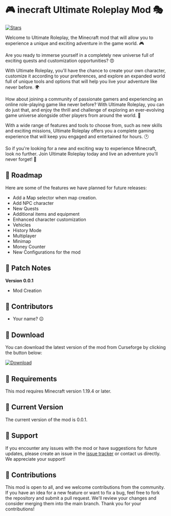# 🎮 inecraft Ultimate Roleplay Mod 🎭

[![Stars](https://img.shields.io/github/stars/andiricum2/UltimateRoleplay?style=flat-square&logo=github)](https://github.com/andiricum2/UltimateRoleplay/stargazers)

Welcome to Ultimate Roleplay, the Minecraft mod that will allow you to experience a unique and exciting adventure in the game world. 🎮

Are you ready to immerse yourself in a completely new universe full of exciting quests and customization opportunities? 😍

 

With Ultimate Roleplay, you'll have the chance to create your own character, customize it according to your preferences, and explore an expanded world full of unique tools and options that will help you live your adventure like never before. 🌍

 

How about joining a community of passionate gamers and experiencing an online role-playing game like never before? With Ultimate Roleplay, you can do just that, and enjoy the thrill and challenge of exploring an ever-evolving game universe alongside other players from around the world. 🤩

 

With a wide range of features and tools to choose from, such as new skills and exciting missions, Ultimate Roleplay offers you a complete gaming experience that will keep you engaged and entertained for hours. 🕐

So if you're looking for a new and exciting way to experience Minecraft, look no further. Join Ultimate Roleplay today and live an adventure you'll never forget! 🚀

## 📝 Roadmap

Here are some of the features we have planned for future releases:

- Add a Map selector when map creation.
- Add NPC character
- New Quests
- Additional items and equipment
- Enhanced character customization
- Vehicles
- History Mode
- Multiplayer
- Minimap
- Money Counter
- New Configurations for the mod

## 📄 Patch Notes

**Version 0.0.1**

- Mod Creation

## 🌟 Contributors

- Your name? 😉

## 💾 Download

You can download the latest version of the mod from Curseforge by clicking the button below:

[![Download](https://img.shields.io/badge/Download-Curseforge-green.svg)](https://www.curseforge.com/minecraft/mc-mods/ultimate-roleplay/download)

## 📌 Requirements

This mod requires Minecraft version 1.19.4 or later.

## 🚀 Current Version

The current version of the mod is 0.0.1.

## 🙏 Support

If you encounter any issues with the mod or have suggestions for future updates, please create an issue in the [issue tracker](https://github.com/{username}/{reponame}/issues) or contact us directly. We appreciate your support!

## 🤝 Contributions
This mod is open to all, and we welcome contributions from the community. If you have an idea for a new feature or want to fix a bug, feel free to fork the repository and submit a pull request. We'll review your changes and consider merging them into the main branch. Thank you for your contributions!
